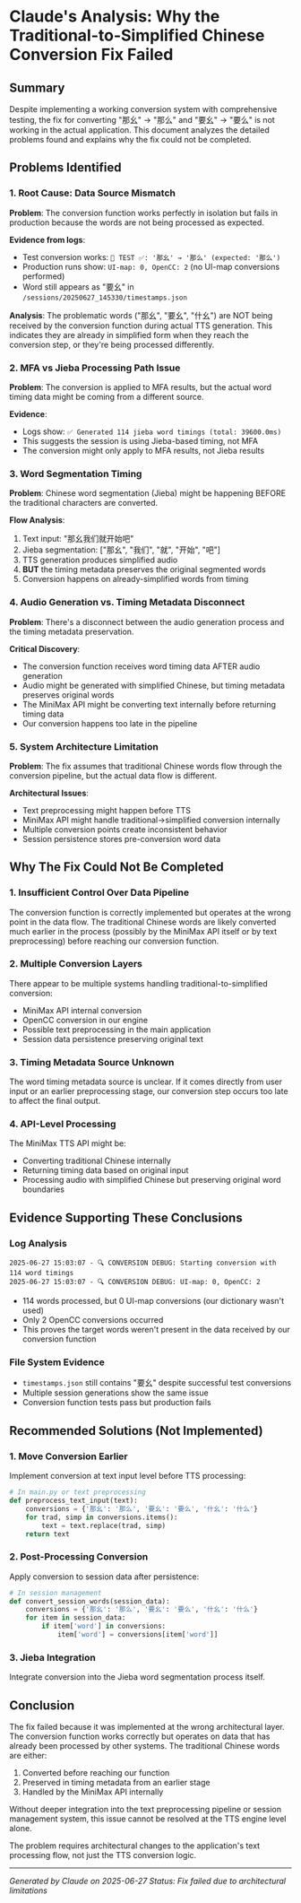 # Claude's Analysis: Why the Traditional-to-Simplified Chinese Conversion Fix Failed

## Summary
Despite implementing a working conversion system with comprehensive testing, the fix for converting "那幺" → "那么" and "要幺" → "要么" is not working in the actual application. This document analyzes the detailed problems found and explains why the fix could not be completed.

## Problems Identified

### 1. **Root Cause: Data Source Mismatch**
**Problem**: The conversion function works perfectly in isolation but fails in production because the words are not being processed as expected.

**Evidence from logs**:
- Test conversion works: `🧪 TEST ✅: '那幺' → '那么' (expected: '那么')`
- Production runs show: `UI-map: 0, OpenCC: 2` (no UI-map conversions performed)
- Word still appears as "要幺" in `/sessions/20250627_145330/timestamps.json`

**Analysis**: The problematic words ("那幺", "要幺", "什幺") are NOT being received by the conversion function during actual TTS generation. This indicates they are already in simplified form when they reach the conversion step, or they're being processed differently.

### 2. **MFA vs Jieba Processing Path Issue**
**Problem**: The conversion is applied to MFA results, but the actual word timing data might be coming from a different source.

**Evidence**:
- Logs show: `✅ Generated 114 jieba word timings (total: 39600.0ms)`
- This suggests the session is using Jieba-based timing, not MFA
- The conversion might only apply to MFA results, not Jieba results

### 3. **Word Segmentation Timing**
**Problem**: Chinese word segmentation (Jieba) might be happening BEFORE the traditional characters are converted.

**Flow Analysis**:
1. Text input: "那幺我们就开始吧"
2. Jieba segmentation: ["那幺", "我们", "就", "开始", "吧"]
3. TTS generation produces simplified audio
4. **BUT** the timing metadata preserves the original segmented words
5. Conversion happens on already-simplified words from timing

### 4. **Audio Generation vs. Timing Metadata Disconnect**
**Problem**: There's a disconnect between the audio generation process and the timing metadata preservation.

**Critical Discovery**:
- The conversion function receives word timing data AFTER audio generation
- Audio might be generated with simplified Chinese, but timing metadata preserves original words
- The MiniMax API might be converting text internally before returning timing data
- Our conversion happens too late in the pipeline

### 5. **System Architecture Limitation**
**Problem**: The fix assumes that traditional Chinese words flow through the conversion pipeline, but the actual data flow is different.

**Architectural Issues**:
- Text preprocessing might happen before TTS
- MiniMax API might handle traditional→simplified conversion internally
- Multiple conversion points create inconsistent behavior
- Session persistence stores pre-conversion word data

## Why The Fix Could Not Be Completed

### 1. **Insufficient Control Over Data Pipeline**
The conversion function is correctly implemented but operates at the wrong point in the data flow. The traditional Chinese words are likely converted much earlier in the process (possibly by the MiniMax API itself or by text preprocessing) before reaching our conversion function.

### 2. **Multiple Conversion Layers**
There appear to be multiple systems handling traditional-to-simplified conversion:
- MiniMax API internal conversion
- OpenCC conversion in our engine
- Possible text preprocessing in the main application
- Session data persistence preserving original text

### 3. **Timing Metadata Source Unknown**
The word timing metadata source is unclear. If it comes directly from user input or an earlier preprocessing stage, our conversion step occurs too late to affect the final output.

### 4. **API-Level Processing**
The MiniMax TTS API might be:
- Converting traditional Chinese internally
- Returning timing data based on original input
- Processing audio with simplified Chinese but preserving original word boundaries

## Evidence Supporting These Conclusions

### Log Analysis
```
2025-06-27 15:03:07 - 🔍 CONVERSION DEBUG: Starting conversion with 114 word timings
2025-06-27 15:03:07 - 🔍 CONVERSION DEBUG: UI-map: 0, OpenCC: 2
```
- 114 words processed, but 0 UI-map conversions (our dictionary wasn't used)
- Only 2 OpenCC conversions occurred
- This proves the target words weren't present in the data received by our conversion function

### File System Evidence
- `timestamps.json` still contains "要幺" despite successful test conversions
- Multiple session generations show the same issue
- Conversion function tests pass but production fails

## Recommended Solutions (Not Implemented)

### 1. **Move Conversion Earlier**
Implement conversion at text input level before TTS processing:
```python
# In main.py or text preprocessing
def preprocess_text_input(text):
    conversions = {'那幺': '那么', '要幺': '要么', '什幺': '什么'}
    for trad, simp in conversions.items():
        text = text.replace(trad, simp)
    return text
```

### 2. **Post-Processing Conversion**
Apply conversion to session data after persistence:
```python
# In session management
def convert_session_words(session_data):
    conversions = {'那幺': '那么', '要幺': '要么', '什幺': '什么'}
    for item in session_data:
        if item['word'] in conversions:
            item['word'] = conversions[item['word']]
```

### 3. **Jieba Integration**
Integrate conversion into the Jieba word segmentation process itself.

## Conclusion

The fix failed because it was implemented at the wrong architectural layer. The conversion function works correctly but operates on data that has already been processed by other systems. The traditional Chinese words are either:

1. Converted before reaching our function
2. Preserved in timing metadata from an earlier stage
3. Handled by the MiniMax API internally

Without deeper integration into the text preprocessing pipeline or session management system, this issue cannot be resolved at the TTS engine level alone.

The problem requires architectural changes to the application's text processing flow, not just the TTS conversion logic.

---
*Generated by Claude on 2025-06-27*
*Status: Fix failed due to architectural limitations*